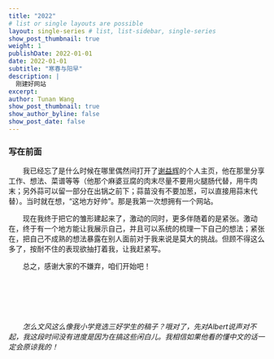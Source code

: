 ```yaml
---
title: "2022"
# list or single layouts are possible
layout: single-series # list, list-sidebar, single-series
show_post_thumbnail: true
weight: 1
publishDate: 2022-01-01
date: 2022-01-01
subtitle: "寒春与阳早"
description: |
  刚建好网站
excerpt: 
author: Tunan Wang
show_post_thumbnail: true
show_author_byline: false
show_post_date: false
---
```


### 写在前面  
&emsp;&emsp;我已经忘了是什么时候在哪里偶然间打开了[谢益辉](https://yihui.org/)的个人主页，他在那里分享工作、想法、菜谱等等（他那个麻婆豆腐的肉末尽量不要用火腿肠代替，用牛肉末；另外蒜可以留一部分在出锅之前下；蒜苗没有不要加葱，可以直接用蒜末代替）。当时就在想，“这地方好帅”。那是我第一次想拥有一个网站。  

&emsp;&emsp;现在我终于把它的雏形建起来了，激动的同时，更多伴随着的是紧张。激动在，终于有一个地方能让我展示自己，并且可以系统的梳理一下自己的想法；紧张在，把自己不成熟的想法暴露在别人面前对于我来说是莫大的挑战。但顾不得这么多了，按耐不住的表现欲抽打着我，让我赶紧写。

&emsp;&emsp;总之，感谢大家的不嫌弃，咱们开始吧！  
<br/>
<br/>
<br/>
<br/>
<br/>

&emsp;&emsp;*怎么文风这么像我小学竞选三好学生的稿子？哦对了，先对Albert说声对不起，我这段时间没有进度是因为在搞这些闲白儿。我相信如果他看的懂中文的话一定会原谅我的！*